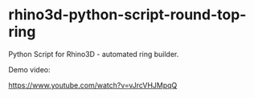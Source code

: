 # rhino3d-python-script-round-top-ring
Python Script for Rhino3D - automated ring builder.

Demo video:

https://www.youtube.com/watch?v=vJrcVHJMpqQ
